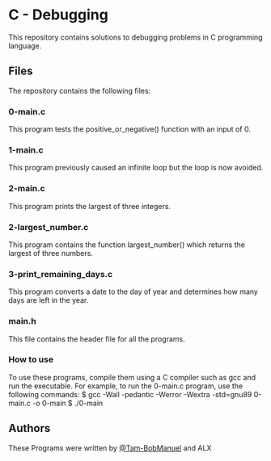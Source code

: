 <h1>C - Debugging</h1>
This repository contains solutions to debugging problems in C programming language.

<h2>Files</h2>
The repository contains the following files:

  <h3>0-main.c</h3>
This program tests the positive_or_negative() function with an input of 0.

<h3>1-main.c</h3>
This program previously caused an infinite loop but the loop is now avoided.

<h3>2-main.c</h3>
This program prints the largest of three integers.

<h3>2-largest_number.c</h3>
This program contains the function largest_number() which returns the largest of three numbers.

<h3>3-print_remaining_days.c</h3>
This program converts a date to the day of year and determines how many days are left in the year.

<h3>main.h</h3>
This file contains the header file for all the programs.

<h3>How to use</h3>
To use these programs, compile them using a C compiler such as gcc and run the executable. For example, to run the 0-main.c program, use the following commands:
$ gcc -Wall -pedantic -Werror -Wextra -std=gnu89 0-main.c -o 0-main
$ ./0-main

<h2>Authors</h2>
These Programs were written by <a href="https://github.com/Tam-BobManuel">@Tam-BobManuel</a> and ALX
